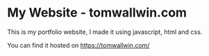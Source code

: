 # My Website - tomwallwin.com

This is my portfolio website, I made it using javascript, html and css.

You can find it hosted on https://tomwallwin.com/
